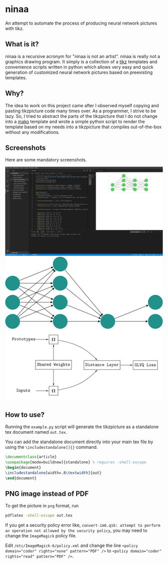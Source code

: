 # ninaa

An attempt to automate the process of producing neural network pictures with tikz.

## What is it?
ninaa is a recursive acronym for "ninaa is not an artist". ninaa is really not a
graphics drawing program. It simply is a collection of a
[tikz](https://github.com/pgf-tikz/pgf) templates and convenience scripts
written in python which allows very easy and quick generation of customized
neural network pictures based on preexisting templates.

## Why?
The idea to work on this project came after I observed myself copying and
pasting tikzpicture code many times over. As a programmer, I strive to be lazy.
So, I tried to abstract the parts of the tikzpicture that I do not change into a
[mako](https://www.makotemplates.org/) template and wrote a simple python script
to render the template based on my needs into a tikzpicture that compiles
out-of-the-box without any modifications.

## Screenshots
Here are some mandatory screenshots.

![Screenshot 1](https://raw.githubusercontent.com/theblackfly/ninaa/master/screenshots/1.png)
![Screenshot 2](https://raw.githubusercontent.com/theblackfly/ninaa/master/screenshots/2.png)
![Siamese GMLVQ illustration](https://raw.githubusercontent.com/theblackfly/ninaa/master/screenshots/siamese-gmlvq.png)

## How to use?

Running the `example.py` script will generate the tikzpicture as a standalone
tex document named `out.tex`.

You can add the standalone document directly into your main tex file by using
the `\includestandalone[]{}` command.

```tex
\documentclass{article}
\usepackage[mode=buildnew]{standalone} % requires -shell-escape
\begin{document}
\includestandalone[width=.8\textwidth]{out}
\end{document}
```

## PNG image instead of PDF

To get the picture in `png` format, run
```bash
pdflatex -shell-escape out.tex
```

If you get a security policy error like, `convert-im6.q16: attempt to perform an
operation not allowed by the security policy`, you may need to change the
`ImageMagick` policy file.

Edit `/etc/ImageMagick-6/policy.xml` and change the line `<policy domain="coder" rights="none" pattern="PDF" />` to `<policy domain="coder" rights="read" pattern="PDF" />`.
